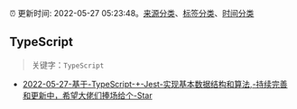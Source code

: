 :alarm_clock: 更新时间: 2022-05-27 05:23:48。[来源分类](../README.md)、[标签分类](../TAGS.md)、[时间分类](../TIMELINE.md)

## TypeScript


> 关键字：`TypeScript`



- [2022-05-27-基于-TypeScript-+-Jest-实现基本数据结构和算法,-持续完善和更新中，希望大佬们捧场给个-Star](https://www.v2ex.com/t/855654) 